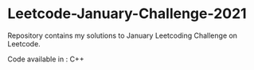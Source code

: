 # Leetcode-January-Challenge-2021
Repository contains my solutions to January Leetcoding Challenge on Leetcode.

Code available  in : C++
